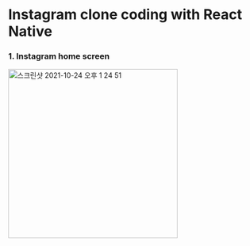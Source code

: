 # Instagram clone coding with React Native


### 1. Instagram home screen 


<img width="341" alt="스크린샷 2021-10-24 오후 1 24 51" src="https://user-images.githubusercontent.com/1840855/138578539-d67182a7-0930-4674-bb75-0b782227e95c.png">

